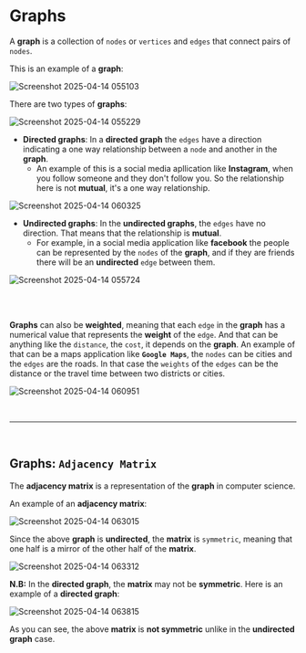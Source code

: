 # Graphs
A **graph** is a collection of `nodes` or `vertices` and `edges` that connect pairs of `nodes`.

This is an example of a **graph**:

![Screenshot 2025-04-14 055103](https://github.com/user-attachments/assets/df3772ce-034c-4d93-a82c-20f43e9db0d5)

There are two types of **graphs**:

![Screenshot 2025-04-14 055229](https://github.com/user-attachments/assets/e7226751-255d-4ad4-b7f0-e2869be2b762)

* **Directed graphs**: In a **directed graph** the `edges` have a direction indicating a one way relationship between a `node` and another in the **graph**.
    * An example of this is a social media apllication like **Instagram**, when you follow someone and they don't follow you. So the relationship here is not **mutual**, it's a one way relationship.

![Screenshot 2025-04-14 060325](https://github.com/user-attachments/assets/f1634d81-04be-4a5a-81c2-fcdfe59978d3)

* **Undirected graphs**: In the **undirected graphs**, the `edges` have no direction. That means that the relationship is **mutual**.
    * For example, in a social media application like **facebook** the people can be represented by the `nodes` of the **graph**, and if they are friends there will be an **undirected** `edge` between them.

![Screenshot 2025-04-14 055724](https://github.com/user-attachments/assets/c37e0df5-29b4-49a5-86a4-ae6f22b0aab3)

<br /><br />

**Graphs** can also be **weighted**, meaning that each `edge` in the **graph** has a numerical value that represents the **weight** of the `edge`. And that can be anything like the `distance`, the `cost`, it depends on the **graph**. An example of that can be a maps application like **`Google Maps`**, the `nodes` can be cities and the `edges` are the roads. In that case the `weights` of the `edges` can be the distance or the travel time between two districts or cities. 

![Screenshot 2025-04-14 060951](https://github.com/user-attachments/assets/7b914bff-c98f-4211-a9a8-968e828ceece)

<br /><hr /><br />

## Graphs: `Adjacency Matrix`
The **adjacency matrix** is a representation of the **graph** in computer science.

An example of an **adjacency matrix**:

![Screenshot 2025-04-14 063015](https://github.com/user-attachments/assets/bbf38607-6ce4-4f9f-8577-73eb0e9d0f20)

Since the above **graph** is **undirected**, the **matrix** is `symmetric`, meaning that one half is a mirror of the other half of the **matrix**.

![Screenshot 2025-04-14 063312](https://github.com/user-attachments/assets/aa62926a-cd72-4f41-ba9a-8fbf2ff7664d)

**N.B:** In the **directed graph**, the **matrix** may not be **symmetric**. Here is an example of a **directed graph**:

 ![Screenshot 2025-04-14 063815](https://github.com/user-attachments/assets/e119a62b-8190-4168-b003-f89039ed7c26)
 
As you can see, the above **matrix** is **not symmetric** unlike in the **undirected graph** case.




